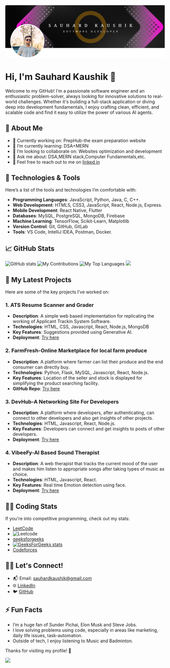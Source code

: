 ![](https://github.com/Sauhard04/Sauhard04/blob/6d256ba589b8f47d483a2e96c00e755f43c23da1/Screenshot%202024-11-22%20222349.png)

# Hi, I'm Sauhard Kaushik 👋

Welcome to my GitHub! I'm a passionate software engineer and an enthusiastic problem-solver, always looking for innovative solutions to real-world challenges. Whether it's building a full-stack application or diving deep into development fundamentals, I enjoy crafting clean, efficient, and scalable code and find it easy to utilize the power of various AI agents.

## 🚀 About Me

- 🔭 Currently working on: PrepHub-the exam preparation website
- 🌱 I’m currently learning: DSA+MERN
- 👯 I’m looking to collaborate on: Websites optimization and development
- 🤔 Ask me about: DSA,MERN stack,Computer Fundamentals,etc.
- 💬 Feel free to reach out to me on [linked in](https://www.linkedin.com/in/sauhard-kaushik-1a1797250/)

## 🔧 Technologies & Tools

Here’s a list of the tools and technologies I’m comfortable with:

- **Programming Languages**: JavaScript, Python, Java, C, C++.
- **Web Development**: HTML5, CSS3, JavaScript, React, Node.js, Express.
- **Mobile Development**: React Native, Flutter
- **Databases**: MySQL, PostgreSQL, MongoDB, Firebase
- **Machine Learning**: TensorFlow, Scikit-Learn, Matplotlib
- **Version Control**: Git, GitHub, GitLab
- **Tools**: VS Code, IntelliJ IDEA, Postman, Docker.

## 📈 GitHub Stats

![GitHub stats](https://github-readme-stats.vercel.app/api?username=Sauhard04&theme=vue-dark&show_icons=true&hide_border=false&count_private=true)
![My Contributions](https://github-readme-streak-stats.herokuapp.com/?user=Sauhard04&theme=vue-dark&hide_border=false)
![My Top Languages](https://github-readme-stats.vercel.app/api/top-langs/?username=Sauhard04&theme=vue-dark&show_icons=true&hide_border=false&layout=compact)
![](https://github-profile-trophy.vercel.app/?username=Sauhard04&theme=dard_dimmed)

## 📌 My Latest Projects

Here are some of the key projects I’ve worked on:

### 1. ATS Resume Scanner and Grader
- **Description**: A simple web based implementation for replicating the working of Applicant Trackin System Software.
- **Technologies**: HTML, CSS, Javascript, React, Node.js, MongoDB
- **Key Features**: Suggestions provided using Generative AI.
- **Deployment**: [Try here](https://ats-resume-scanner-and-grader.vercel.app/)

### 2. FarmFresh-Online Marketplace for local farm produce
- **Description**: A platform where farmer can list their produce and the end consumer can directly buy.
- **Technologies**: Python, Flask, MySQL, Javascript, React, Node.js.
- **Key Features**: Location of the seller and stock is displayed for simplifying the product searching facility.
- **GitHub Repo**: [Try here](https://github.com/Sauhard04/FARMFRESH-APP.git)

### 3. DevHub-A Networking Site For Developers
- **Description**: A platform where developers, after authenticating, can connect to other developers and also get insights of other projects.
- **Technologies**: HTML, Javascript, React, Node.js.
- **Key Features**: Developers can connect and get insights to posts of other developers.
- **Deployment**: [Try here](https://devhubc-ebj6cdoal-sauhard04s-projects.vercel.app/)

### 4. VibeeFy-AI Based Sound Therapist
- **Description**: A web therapist that tracks the current mood of the user and makes him listen to appropriate songs after taking types of music as choice.
- **Technologies**: HTML, Javascript, React.
- **Key Features**: Real time Emotion detection using face.
- **Deployment**: [Try here](https://vibee-fy.vercel.app/)

## 🧑‍💻 Coding Stats

If you're into competitive programming, check out my stats:

- [LeetCode](https://leetcode.com/sauhard_01)
- ![Leetcode](https://leetcard.jacoblin.cool/sauhard_01?theme=dark&font=Archivo%20Black)
- [geeksforgeeks](https://www.geeksforgeeks.org/user/sauhard_04/)
- [![GeeksForGeeks stats](https://gfgstatscard.vercel.app/sauhard_04)](https://www.geeksforgeeks.org/user/sauhard_04/)
- [Codeforces](https://codeforces.com/profile/sauhard2004)

## 👯‍♂️ Let's Connect!

- 📬 Email: sauhardkaushik@gmail.com
- 🌐 [LinkedIn](https://www.linkedin.com/in/sauhard-kaushik-1a1797250/)
- 🐦 [GitHub](https://github.com/Sauhard04)


## ⚡ Fun Facts

- I’m a huge fan of Sunder Pichai, Elon Musk and Steve Jobs. 
- I love solving problems using code, especially in areas like marketing, daily life issues, task-automation.
- Outside of tech, I enjoy listening to Music and Badminton.

Thanks for visiting my profile! 🚀

![](https://github.com/users/Sauhard04/achievements/quickdraw)
